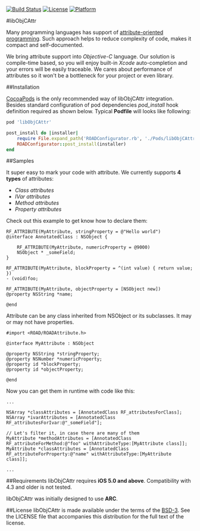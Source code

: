 [![Build Status](https://api.travis-ci.org/epam/lib-obj-c-attr.png)](https://travis-ci.org/epam/lib-obj-c-attr) [![License](https://go-shields.herokuapp.com/license-BSD%203-blue.png)](http://opensource.org/licenses/BSD-3-Clause) [![Platform](https://cocoapod-badges.herokuapp.com/p/ROADFramework/badge.png)](https://github.com/epam/road-ios-framework/)


#libObjCAttr

Many programming languages has support of [attribute-oriented programming](http://en.wikipedia.org/wiki/Attribute-oriented_programming). Such approach helps to reduce complexity of code, makes it compact and self-documented.

We bring attribute support into *Objective-C* language. Our solution is compile-time based, so you will enjoy built-in *Xcode* auto-completion and your errors will be easily traceable. We cares about performance of attributes so it won't be a bottleneck for your project or even library.


##Installation

[CocoaPods](http://cocoapods.org) is the only recommended way of libObjCAttr integration. Besides standard configuration of pod dependencies *pod_install* hook definition required as shown below. Typical **Podfile** will looks like following:

```ruby
pod 'libObjCAttr'

post_install do |installer|
    require File.expand_path('ROADConfigurator.rb', './Pods/libObjCAttr/libObjCAttr/Resources/')
    ROADConfigurator::post_install(installer)
end
```


##Samples

It super easy to mark your code with attribute. We currently supports **4 types** of attributes:

* *Class attributes*
* *IVar attributes*
* *Method attributes*
* *Property attributes*

Check out this example to get know how to declare them:

```objc
RF_ATTRIBUTE(MyAttribute, stringProperty = @"Hello world")
@interface AnnotatedClass : NSObject {

    RF_ATTRIBUTE(MyAttribute, numericProperty = @9000)
    NSObject * _someField;
}

RF_ATTRIBUTE(MyAttribute, blockProperty = ^(int value) { return value; })
- (void)foo;

RF_ATTRIBUTE(MyAttribute, objectProperty = [NSObject new])
@property NSString *name;

@end
```

Attribute can be any class inherited from NSObject or its subclasses. It may or may not have properties.
```objc
#import <ROAD/ROADAttribute.h>

@interface MyAttribute : NSObject

@property NSString *stringProperty;
@property NSNumber *numericProperty;
@property id *blockProperty;
@property id *objectProperty;

@end
```

Now you can get them in runtime with code like this:

```objc
...

NSArray *classAttributes = [AnnotatedClass RF_attributesForClass];
NSArray *ivarAttributes = [AnnotatedClass RF_attributesForIvar:@"_someField"];

// Let's filter it, in case there are many of them
MyAttribute *methodAttributes = [AnnotatedClass RF_attributeForMethod:@"foo" withAttributeType:[MyAttribute class]];
MyAttribute *classAttributes = [AnnotatedClass RF_attributeForProperty:@"name" withAttributeType:[MyAttribute class]];

...
```

##Requirements
libObjCAttr requires **iOS 5.0 and above**. Compatibility with 4.3 and older is not tested.

libObjCAttr was initially designed to use **ARC**.

##License
libObjCAttr is made available under the terms of the [BSD-3](http://opensource.org/licenses/BSD-3-Clause). See the LICENSE file that accompanies this distribution for the full text of the license.
